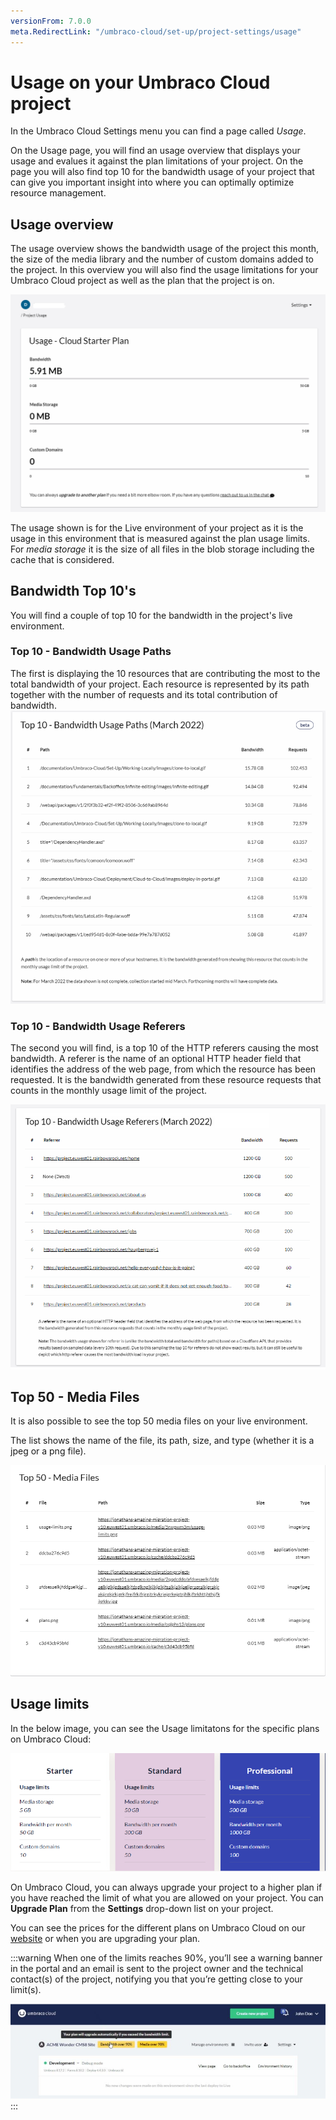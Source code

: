 ```yaml
---
versionFrom: 7.0.0
meta.RedirectLink: "/umbraco-cloud/set-up/project-settings/usage"
---
```


# Usage on your Umbraco Cloud project

In the Umbraco Cloud Settings menu you can find a page called _Usage_.

On the Usage page, you will find an usage overview that displays your usage and evalues it against the plan limitations of your project.
On the page you will also find top 10 for the bandwidth usage of your project that can give you important insight into where you can optimally optimize resource management.

## Usage overview

The usage overview shows the bandwidth usage of the project this month, the size of the media library and the number of custom domains added to the project.
In this overview you will also find the usage limitations for your Umbraco Cloud project as well as the plan that the project is on.

![Usage on Cloud](images/Usage.png)

The usage shown is for the Live environment of your project as it is the usage in this environment that is measured against the plan usage limits.
For _media storage_ it is the size of all files in the blob storage including the cache that is considered.

## Bandwidth Top 10's

You will find a couple of top 10 for the bandwidth in the project's live environment.

### Top 10 - Bandwidth Usage Paths

The first is displaying the 10 resources that are contributing the most to the total bandwidth of your project. Each resource is represented by its path together with the number of requests and its total contribution of bandwidth.
![top 10 bandwidth](images/Top10BandwidthPaths2.png)

### Top 10 - Bandwidth Usage Referers

The second you will find, is a top 10 of the HTTP referers causing the most bandwidth. A referer is the name of an optional HTTP header field that identifies the address of the web page, from which the resource has been requested. It is the bandwidth generated from these resource requests that counts in the monthly usage limit of the project.

![top 10 bandwidth](images/Top10BandwidthReferer2.png)

## Top 50 - Media Files

It is also possible to see the top 50 media files on your live environment.

The list shows the name of the file, its path, size, and type (whether it is a jpeg or a png file).

![top 50 media files](images/Top-50-media.png)

## Usage limits

In the below image, you can see the Usage limitatons for the specific plans on Umbraco Cloud:

![Usage limits on a starter plan](images/Plan_limits.png)

On Umbraco Cloud, you can always upgrade your project to a higher plan if you have reached the limit of what you are allowed on your project. You can **Upgrade Plan** from the **Settings** drop-down list on your project.

You can see the prices for the different plans on Umbraco Cloud on our [website](https://umbraco.com/umbraco-cloud-pricing/) or when you are upgrading your plan.

:::warning
When one of the limits reaches 90%, you’ll see a warning banner in the portal and an email is sent to the project owner and the technical contact(s) of the project, notifying you that you’re getting close to your limit(s).

![USage Warning](images/warnings_usage.png)
:::
